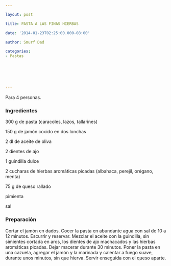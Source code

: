 ```yaml
---

layout: post

title: PASTA A LAS FINAS HIERBAS

date: '2014-01-23T02:25:00.000-08:00'

author: Smurf Dad

categories:
- Pastas






---
```


Para 4 personas.

<h3>Ingredientes</h3>

300 g de pasta (caracoles, lazos, tallarines)

150 g de jamón cocido en dos lonchas

2 dl de aceite de oliva

2 dientes de ajo

1 guindilla dulce

2 cucharas de hierbas aromáticas picadas (albahaca, perejil, orégano, menta)

75 g de queso rallado

pimienta

sal

<h3>Preparación</h3>

Cortar el jamón en dados. Cocer la pasta en abundante agua con sal de 10 a 12 minutos. Escurrir y reservar. Mezclar el aceite con la guindilla, sin simientes cortada en aros, los dientes de ajo machacados y las hierbas aromáticas picadas. Dejar macerar durante 30 minutos. Poner la pasta en una cazuela, agregar el jamón y la marinada y calentar a fuego suave, durante unos minutos, sin que hierva. Servir enseguida con el queso aparte.

